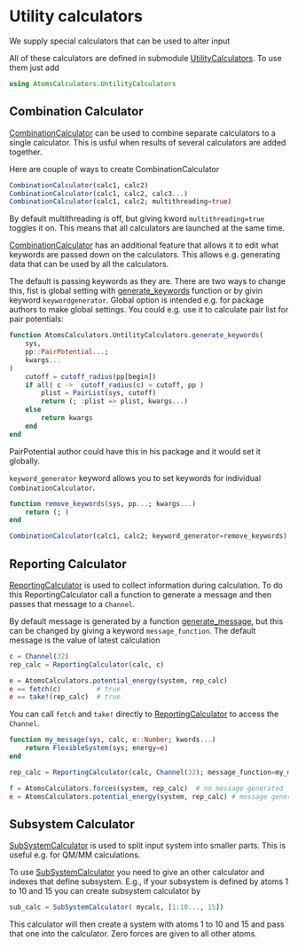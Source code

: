 # Utility calculators

We supply special calculators that can be used to alter input 

All of these calculators are defined in submodule [UtilityCalculators](@ref). To use them just add

```julia
using AtomsCalculators.UntilityCalculators
```

## Combination Calculator

[CombinationCalculator](@ref) can be used to combine separate calculators to a single calculator. This is usful when results of several calculators are added together.

Here are couple of ways to create CombinationCalculator

```julia
CombinationCalculator(calc1, calc2)
CombinationCalculator(calc1, calc2, calc3...)
CombinationCalculator(calc1, calc2; multithreading=true)
```

By default multithreading is off, but giving kword `multithreading=true` toggles it on. This means that all calculators are launched at the same time.

[CombinationCalculator](@ref) has an additional feature that allows it to edit what keywords are passed down on the calculators. This allows e.g. generating data that can be used by all the calculators.

The default is passing keywords as they are. There are two ways to change this, fist is global setting with [generate_keywords](@ref) function or by givin keyword `keywordgenerator`. Global option is intended e.g. for package authors to make global settings. You could e.g. use it to calculate pair list for pair potentials:

```julia
function AtomsCalculators.UntilityCalculators.generate_keywords(
    sys, 
    pp::PairPotential...; 
    kwargs...
)
    cutoff = cutoff_radius(pp[begin])
    if all( c ->  cutoff_radius(c) ≈ cutoff, pp )
        plist = PairList(sys, cutoff)
        return (; :plist => plist, kwargs...)
    else
        return kwargs
    end
end
```

PairPotential author could have this in his package and it would set it globally.

`keyword_generator` keyword allows you to set keywords for individual `CombinationCalculator`. 

```julia
function remove_keywords(sys, pp...; kwargs...)
    return (; )
end

CombinationCalculator(calc1, calc2; keyword_generator=remove_keywords)
```


## Reporting Calculator

[ReportingCalculator](@ref) is used to collect information during calculation. To do this ReportingCalculator call a function to generate a message and then passes that message to a `Channel`.

By default message is generated by a function [generate_message](@ref), but this can be changed by giving a keyword `message_function`. The default message is the value of latest calculation

```julia
c = Channel(32)
rep_calc = ReportingCalculator(calc, c)

e = AtomsCalculators.potential_energy(system, rep_calc)
e == fetch(c)         # true
e == take!(rep_calc)  # true
```

You can call `fetch` and `take!` directly to [ReportingCalculator](@ref) to access the `Channel`. 

```julia
function my_message(sys, calc, e::Number; kwords...)
    return FlexibleSystem(sys; energy=e)
end

rep_calc = ReportingCalculator(calc, Channel(32); message_function=my_message)

f = AtomsCalculators.forces(system, rep_calc)  # no message generated
e = AtomsCalculators.potential_energy(system, rep_calc) # message generated
```


## Subsystem Calculator

[SubSystemCalculator](@ref) is used to split input system into smaller parts. This is useful e.g. for QM/MM calculations.

To use [SubSystemCalculator](@ref) you need to give an other calculator and indexes that define subsystem. E.g., if your subsystem is defined by atoms 1 to 10 and 15 you can create subsystem calculator by

```julia
sub_calc = SubSystemCalculator( mycalc, [1:10..., 15])
```

This calculator will then create a system with atoms 1 to 10 and 15 and pass that one into the calculator. Zero forces are given to all other atoms.
